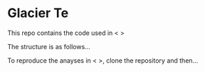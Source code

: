 # Glacier Te
This repo contains the code used in < > 

The structure is as follows...

To reproduce the anayses in < >, clone the repository and then...
